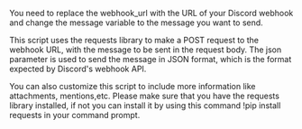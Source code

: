 You need to replace the webhook_url with the URL of your Discord webhook and change the message variable to the message you want to send.

This script uses the requests library to make a POST request to the webhook URL, with the message to be sent in the request body. The json parameter is used to send the message in JSON format, which is the format expected by Discord's webhook API.

You can also customize this script to include more information like attachments, mentions,etc.
Please make sure that you have the requests library installed, if not you can install it by using this command !pip install requests in your command prompt.
